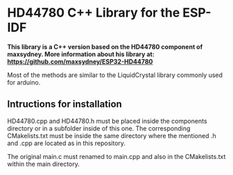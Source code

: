 <h1> HD44780 C++ Library for the ESP-IDF </h1>

<b>This library is a C++ version based on the HD44780 component of maxsydney. More information about his library at: https://github.com/maxsydney/ESP32-HD44780 </b>

<p> Most of the methods are similar to the LiquidCrystal library commonly used for arduino. </p>

<h2> Intructions for installation </h2>
<p>HD44780.cpp and HD44780.h must be placed inside the components directory or in a subfolder inside of this one. 
  The corresponding CMakelists.txt must be inside the same directory where the mentioned .h and .cpp are located as in this repository. </p>
  <p> The original main.c must renamed to main.cpp and also in the CMakelists.txt within the main directory. </p>
